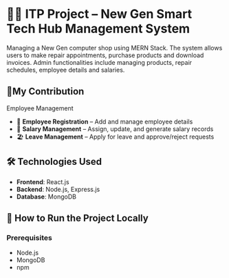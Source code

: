 # 🧑‍💼 ITP Project – New Gen Smart Tech Hub Management System

Managing a New Gen computer shop using MERN Stack. The system allows users to make repair appointments, purchase products and download invoices. Admin functionalities include managing products, repair schedules, employee details and salaries.

## 🚀My Contribution 
Employee Management 
- 👤 **Employee Registration** – Add and manage employee details
- 💸 **Salary Management** – Assign, update, and generate salary records
- 🏖️ **Leave Management** – Apply for leave and approve/reject requests

## 🛠️ Technologies Used

- **Frontend**: React.js
- **Backend**: Node.js, Express.js
- **Database**: MongoDB

## 📂 How to Run the Project Locally

### Prerequisites

- Node.js
- MongoDB
- npm 

